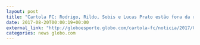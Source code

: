 ```yaml
---
layout: post
title: "Cartola FC: Rodrigo, Rildo, Sobis e Lucas Prato estão fora da rodada #21"
date: 2017-08-20T00:00:19+00:00
external_link: "http://globoesporte.globo.com/cartola-fc/noticia/2017/08/cartola-fc-rodrigo-rildo-sobis-e-lucas-pratto-estao-fora-da-rodada-21.html"
categories: news globo.com
---
```

